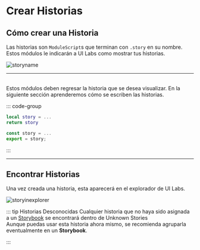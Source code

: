 # Crear Historias

## Cómo crear una Historia

Las historias son `ModuleScript`s que terminan con `.story` en su nombre. Estos módulos le indicarán a UI Labs como mostrar tus historias. 

<img class="image-label" src="/docs/stories/storyname.png" alt="storyname" />

---

</br>Estos módulos deben regresar la historia que se desea visualizar. En la siguiente sección aprenderemos cómo se escriben las historias.

::: code-group

```lua [Luau]
local story = ...
return story
```

```ts [Roblox-TS]
const story = ...
export = story;
```

:::

---

## Encontrar Historias

Una vez creada una historia, esta aparecerá en el explorador de UI Labs.

<img class="image-label" src="/docs/plugin/visualize/storyinexplorer.png" alt="storyinexplorer" />

::: tip Historias Desconocidas
Cualquier historia que no haya sido asignada a un [Storybook](/es/docs/storybooks.md) se encontrará dentro de <span class="item-description">Unknown Stories</span><br/> 
Aunque puedas usar esta historia ahora mismo, se recomienda agruparla eventualmente en un **Storybook**.

:::